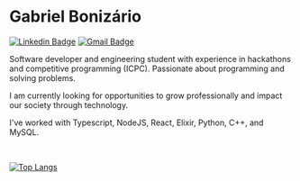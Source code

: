 # Gabriel Bonizário

[![Linkedin Badge](https://img.shields.io/badge/-Gabriel%20Bonizário-E45654?style=flat-square&logo=Linkedin&logoColor=white&link=https://www.linkedin.com/in/gabriel-bonizario/)](https://www.linkedin.com/in/gabriel-bonizario/)
[![Gmail Badge](https://img.shields.io/badge/-gabrielbonizario@gmail.com-E45654?style=flat-square&logo=Gmail&logoColor=white&link=mailto:gabrielbonizario@gmail.com)](mailto:gabrielbonizario@gmail.com)

<!-- [![Github Stats](https://github-readme-stats.vercel.app/api?username=bonizario&show_icons=true&count_private=true&include_all_commits=true&theme=aura_dark&hide=issues,contribs&hide_title=true)](https://github.com/bonizario) -->

Software developer and engineering student with experience in hackathons and competitive programming (ICPC). Passionate about programming and solving problems.

I am currently looking for opportunities to grow professionally and impact our society through technology.

I've worked with Typescript, NodeJS, React, Elixir, Python, C++, and MySQL.

<br />

[![Top Langs](https://github-readme-stats.vercel.app/api/top-langs/?username=bonizario&layout=compact&langs_count=8&theme=aura_dark&hide_title=true)](https://github.com/bonizario)
